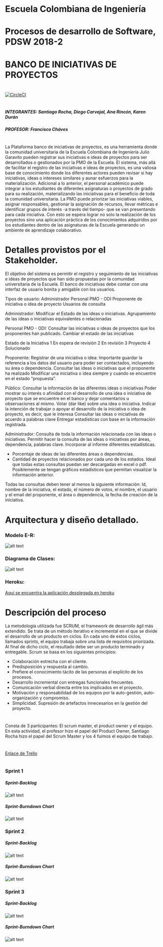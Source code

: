 ﻿
# Escuela Colombiana de Ingeniería
# Procesos de desarrollo de Software, PDSW 2018-2
# BANCO DE INICIATIVAS DE PROYECTOS
#
[![CircleCI](https://circleci.com/gh/Santiago-Rocha/proyectoPDSW.svg?style=svg)](https://circleci.com/gh/Santiago-Rocha/proyectoPDSW)
#
##### INTEGRANTES: Santiago Rocha, Diego Carvajal, Ana Rincón, Karen Durán 
##### PROFESOR: Francisco Cháves 
#
#
La Plataforma banco de iniciativas de proyectos, es una herramienta donde la comunidad universitaria de la Escuela Colombiana de Ingeniería Julio Garavito pueden registrar sus iniciativas e ideas de proyectos para ser desarrollados o gestionados por la PMO de la Escuela. El sistema, más allá de facilitar el registro de las iniciativas e ideas de proyectos, es una valiosa base de conocimiento donde los diferentes actores pueden revisar si hay iniciativas, ideas o intereses similares y aunar esfuerzos para la materialización. Adicional a lo anterior, el personal académico puede integrar a los estudiantes de diferentes asignaturas o proyectos de grado para su realización, materializando las iniciativas para el beneficio de toda la comunidad universitaria. La PMO puede priorizar las iniciativas viables, asignar responsables, gestionar la asignación de recursos, llevar métricas e identificar grupos de interés -a través del tiempo- que se van presentando para cada iniciativa. Con esto se espera lograr no solo la realización de los proyectos sino una aplicación práctica de los conocimientos adquiridos por los estudiantes dentro de las asignaturas de la Escuela generando un ambiente de aprendizaje colaborativo.


# Detalles provistos por el Stakeholder.


El objetivo del sistema es permitir el registro y seguimiento de las iniciativas e ideas de proyectos que han sido propuestas por la comunidad universitaria de la Escuela. El banco de iniciativas debe contar con una interfaz de usuario bonita y amigable con los usuarios.
 
Tipos de usuario:
Administrador
Personal PMO - ODI
Proponente de iniciativa o idea de proyecto
Usuarios de consulta
 
Administrador:
Modificar el Estado de las ideas o iniciativas.
Agrupamiento de las ideas o iniciativas equivalentes o relacionadas

Personal PMO - ODI:
Consultar las iniciativas o ideas de proyectos que los proponentes han publicado.
Cambiar el estado de las iniciativas
	
	
Estado de la Iniciativa
1 En espera de revisión
2 En revisión
3 Proyecto
4 Solucionado

Proponente:
Registrar de una iniciativa o idea: Importante guardar la referencia a los datos del usuario para poder ser contactados, incluyendo su área o dependencia.
Consultar las ideas o iniciativas que el proponente ha realizado
Modificar una iniciativa o idea siempre y cuando se encuentre en el estado “propuesta”.
 
Público:
Consultar la información de las diferentes ideas o iniciativas 
Poder mostrar su interés o afinidad con el desarrollo de una idea o iniciativa de proyecto que se encuentre en el banco y dejar comentarios u observaciones al mismo. 
Votar (dar like) sobre una idea o iniciativa.
Indicar la intención de trabajar o apoyar el desarrollo de la iniciativa o idea de proyecto, es decir, que le interesa
Consultar las ideas o iniciativas de acuerdo a palabras clave
Entregar estadísticas con base en la información registrada.
 
Administrador:
Consulta de toda la información relacionada con las ideas o iniciativas. Permitir hacer la consulta de las ideas o iniciativas por áreas, dependencia, palabras clave.
Incorporar al informe diferentes estadísticas.
* Porcentaje de ideas de las diferentes áreas o dependencias.
* Cantidad de proyectos relacionados por cada uno de los estados.
Ideal que todas estas consultas puedan ser descargadas en excel o pdf. Posiblemente se tengan gráficos estadísticos que permitan visualizar la información anterior.

Todas las consultas deben tener al menos la siguiente información: Id, nombre de la iniciativa, el estado, el número de votos, el nombre, el usuario y el email del proponente, el área o dependencia, la fecha de creación de la iniciativa.

# Arquitectura y diseño detallado.
### Modelo E-R: 
![alt text](https://github.com/Santiago-Rocha/proyectoPDSW/blob/master/img/ModeloE-R.png "Modelo E-R")
### Diagrama de Clases:
![alt text](https://github.com/Santiago-Rocha/proyectoPDSW/blob/master/img/DiagramaDeClases.png "Diagrama de clases")
### Heroku:
[Aquí se encuentra la aplicación desplegada en heroku](https://proyectodask.herokuapp.com/)

# Descripción del proceso

La metodología utilizada fue SCRUM, el framework de desarrollo ágil más extendido. Se trata de un método iterativo e incremental en el que se divide el desarrollo de un producto en ciclos. En cada uno de estos ciclos, llamados sprints, el equipo trabaja sobre una lista de requisitos priorizada. Al final de dicho ciclo, el resultado debe ser un producto terminado y entregable. 
Scrum se basa en los siguientes principios:
* Colaboración estrecha con el cliente.
* Predisposición y respuesta al cambio.
* Prefiere el conocimiento tácito de las personas al explícito de los procesos.
* Desarrollo incremental con entregas funcionales frecuentes.
* Comunicación verbal directa entre los implicados en el proyecto.
* Motivación y responsabilidad de los equipos por la auto-gestión, auto-organización y compromiso.
* Simplicidad. Supresión de artefactos innecesarios en la gestión del proyecto.
#
Consta de 3 participantes: El scrum master, el product owner y el equipo. En esta actividad, el profesor hizo el papel del Product Owner, Santiago Rocha hizo el papel del Scrum Master y los 4 fuimos el equipo de trabajo.
#
[Enlace de Trello](https://trello.com/b/NoLw4yps/banco-de-iniciativas-e-ideas-de-proyectos)

#
### Sprint 1
##### Sprint-Backlog
![alt text](https://github.com/Santiago-Rocha/proyectoPDSW/blob/master/img/Sprint1.png "Sprint-Backlog1")
##### Sprint-Burndown Chart
![alt text](https://github.com/Santiago-Rocha/proyectoPDSW/blob/master/img/chart1.png "SprintBurndown1")

### Sprint 2
##### Sprint-Backlog
![alt text](https://github.com/Santiago-Rocha/proyectoPDSW/blob/master/img/Sprint2.png "SprintBacklog2")
##### Sprint-Burndown Chart
![alt text](https://github.com/Santiago-Rocha/proyectoPDSW/blob/master/img/chart2.png "SprintBurndown2")

### Sprint 3
##### Sprint-Backlog
![alt text](https://github.com/Santiago-Rocha/proyectoPDSW/blob/master/img/Sprint3.png "SprintBacklog3")
##### Sprint-Burndown Chart
![alt text](https://github.com/Santiago-Rocha/proyectoPDSW/blob/master/img/chart3.png "SprintBurndown3")




